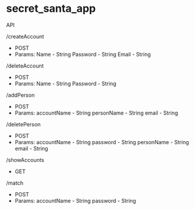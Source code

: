 secret_santa_app
================

API

/createAccount
- POST
- Params:
    Name - String
    Password - String
    Email - String

/deleteAccount
- POST
- Params:
    Name - String
    Password - String

/addPerson
- POST
- Params:
    accountName - String
    personName - String
    email - String

/deletePerson
- POST
- Params:
    accountName - String
    password - String
    personName - String
    email - String

/showAccounts
- GET

/match
- POST
- Params:
    accountName - String
    password - String

